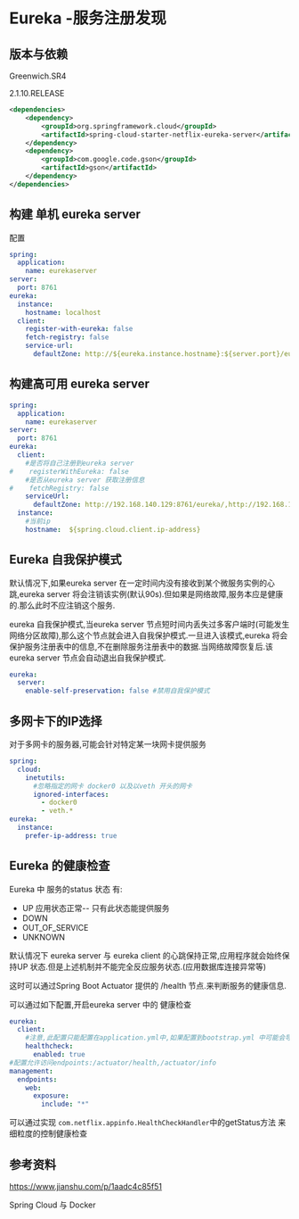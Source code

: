 # Eureka -服务注册发现

## 版本与依赖

<spring-cloud-release> Greenwich.SR4

<spring-boot-dependencies> 2.1.10.RELEASE

```xml
<dependencies>
    <dependency>
        <groupId>org.springframework.cloud</groupId>
        <artifactId>spring-cloud-starter-netflix-eureka-server</artifactId>
    </dependency>
    <dependency>
        <groupId>com.google.code.gson</groupId>
        <artifactId>gson</artifactId>
    </dependency>
</dependencies>
```

## 构建 单机 eureka server

配置

```yaml
spring:
  application:
    name: eurekaserver
server:
  port: 8761
eureka:
  instance:
    hostname: localhost
  client:
    register-with-eureka: false
    fetch-registry: false
    service-url:
      defaultZone: http://${eureka.instance.hostname}:${server.port}/eureka

```

## 构建高可用 eureka server

```yaml
spring:
  application:
    name: eurekaserver
server:
  port: 8761
eureka:
  client:
    #是否将自己注册到eureka server
#    registerWithEureka: false
    #是否从eureka server 获取注册信息
#    fetchRegistry: false
    serviceUrl:
      defaultZone: http://192.168.140.129:8761/eureka/,http://192.168.140.130:8761/eureka/,http://192.168.140.133:8761/eureka/,http://192.168.140.132:8761/eureka/
  instance:
  	#当前ip
    hostname:  ${spring.cloud.client.ip-address}
```

## Eureka 自我保护模式

默认情况下,如果eureka server 在一定时间内没有接收到某个微服务实例的心跳,eureka server 将会注销该实例(默认90s).但如果是网络故障,服务本应是健康的.那么此时不应注销这个服务.

eureka 自我保护模式,当eureka server 节点短时间内丢失过多客户端时(可能发生网络分区故障),那么这个节点就会进入自我保护模式.一旦进入该模式,eureka 将会保护服务注册表中的信息,不在删除服务注册表中的数据.当网络故障恢复后.该eureka server 节点会自动退出自我保护模式.
```yaml
eureka:
  server:
    enable-self-preservation: false #禁用自我保护模式
```

##  多网卡下的IP选择

对于多网卡的服务器,可能会针对特定某一块网卡提供服务

```yaml
spring:
  cloud:
    inetutils:
      #忽略指定的网卡 docker0 以及以veth 开头的网卡
      ignored-interfaces:
        - docker0
        - veth.*
eureka:
  instance:
    prefer-ip-address: true
```

## Eureka 的健康检查

Eureka 中 服务的status 状态 有:

- UP 							应用状态正常-- 只有此状态能提供服务
- DOWN
- OUT_OF_SERVICE
- UNKNOWN

默认情况下 eureka server 与 eureka client 的心跳保持正常,应用程序就会始终保持UP 状态.但是上述机制并不能完全反应服务状态.(应用数据库连接异常等)

这时可以通过Spring Boot Actuator 提供的 /health 节点.来判断服务的健康信息.

可以通过如下配置,开启eureka server 中的 健康检查

```yaml
eureka:
  client:
  	#注意,此配置只能配置在application.yml中,如果配置到bootstrap.yml 中可能会导致状态异常
    healthcheck:
      enabled: true
#配置允许访问endpoints:/actuator/health,/actuator/info
management:
  endpoints:
    web:
      exposure:
        include: "*"      
```



可以通过实现 `com.netflix.appinfo.HealthCheckHandler`中的getStatus方法 来细粒度的控制健康检查

## 参考资料

https://www.jianshu.com/p/1aadc4c85f51

Spring Cloud 与 Docker 